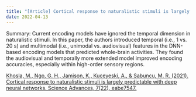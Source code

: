 ```yaml
---
title: "[Article] Cortical response to naturalistic stimuli is largely predictable with deep neural networks"
date: 2022-04-13
---
```


Summary: Current encoding models have ignored the temporal dimension in naturalistic stimuli. In this paper, the authors introduced temporal (i.e., 1 vs. 20 s) and multimodal (i.e., unimodal vs. audiovisual) features in the DNN-based encoding models that predicted whole-brain activities. They found the audiovisual and temporally more extended model improved encoding accuracies, especially within high-order sensory regions.

[Khosla, M., Ngo, G. H., Jamison, K., Kuceyeski, A., & Sabuncu, M. R. (2021). Cortical response to naturalistic stimuli is largely predictable with deep neural networks. Science Advances, 7(22), eabe7547.](https://www.science.org/doi/10.1126/sciadv.abe7547)
